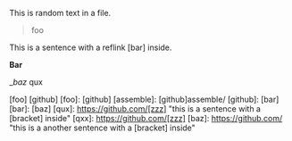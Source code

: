 This is random text in a file.

> foo

This is a sentence with a reflink [bar] inside.

**Bar**

__baz_ qux

[foo]
[github]
[foo]: [github]
[assemble]: [github]assemble/
[github]: [bar]
[bar]: [baz]
[qux]: https://github.com/[zzz] "this is a sentence with a [bracket] inside"
[qxx]: https://github.com/[zzz]
[baz]: https://github.com/ "this is a another sentence with a [bracket] inside"